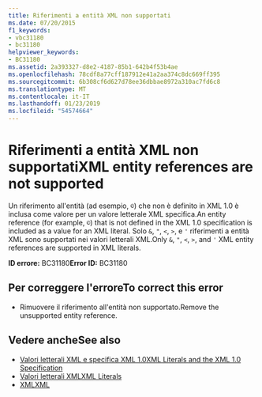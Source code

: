 ```yaml
---
title: Riferimenti a entità XML non supportati
ms.date: 07/20/2015
f1_keywords:
- vbc31180
- bc31180
helpviewer_keywords:
- BC31180
ms.assetid: 2a393327-d8e2-4187-85b1-642b4f53b4ae
ms.openlocfilehash: 78cdf8a77cff187912e41a2aa374c8dc669ff395
ms.sourcegitcommit: 6b308cf6d627d78ee36dbbae8972a310ac7fd6c8
ms.translationtype: MT
ms.contentlocale: it-IT
ms.lasthandoff: 01/23/2019
ms.locfileid: "54574664"
---
```

# <a name="xml-entity-references-are-not-supported"></a><span data-ttu-id="fb54d-102">Riferimenti a entità XML non supportati</span><span class="sxs-lookup"><span data-stu-id="fb54d-102">XML entity references are not supported</span></span>
<span data-ttu-id="fb54d-103">Un riferimento all'entità (ad esempio, `©`) che non è definito in XML 1.0 è inclusa come valore per un valore letterale XML specifica.</span><span class="sxs-lookup"><span data-stu-id="fb54d-103">An entity reference (for example, `©`) that is not defined in the XML 1.0 specification is included as a value for an XML literal.</span></span> <span data-ttu-id="fb54d-104">Solo `&`, `"`, `<`, `>`, e `'` riferimenti a entità XML sono supportati nei valori letterali XML.</span><span class="sxs-lookup"><span data-stu-id="fb54d-104">Only `&`, `"`, `<`, `>`, and `'` XML entity references are supported in XML literals.</span></span>  
  
 <span data-ttu-id="fb54d-105">**ID errore:** BC31180</span><span class="sxs-lookup"><span data-stu-id="fb54d-105">**Error ID:** BC31180</span></span>  
  
## <a name="to-correct-this-error"></a><span data-ttu-id="fb54d-106">Per correggere l'errore</span><span class="sxs-lookup"><span data-stu-id="fb54d-106">To correct this error</span></span>  
  
-   <span data-ttu-id="fb54d-107">Rimuovere il riferimento all'entità non supportato.</span><span class="sxs-lookup"><span data-stu-id="fb54d-107">Remove the unsupported entity reference.</span></span>  
  
## <a name="see-also"></a><span data-ttu-id="fb54d-108">Vedere anche</span><span class="sxs-lookup"><span data-stu-id="fb54d-108">See also</span></span>
- [<span data-ttu-id="fb54d-109">Valori letterali XML e specifica XML 1.0</span><span class="sxs-lookup"><span data-stu-id="fb54d-109">XML Literals and the XML 1.0 Specification</span></span>](../../../visual-basic/programming-guide/language-features/xml/xml-literals-and-the-xml-1-0-specification.md)
- [<span data-ttu-id="fb54d-110">Valori letterali XML</span><span class="sxs-lookup"><span data-stu-id="fb54d-110">XML Literals</span></span>](../../../visual-basic/language-reference/xml-literals/index.md)
- [<span data-ttu-id="fb54d-111">XML</span><span class="sxs-lookup"><span data-stu-id="fb54d-111">XML</span></span>](../../../visual-basic/programming-guide/language-features/xml/index.md)
